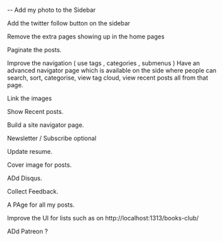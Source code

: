 --
Add my photo to the Sidebar

Add the twitter follow button on the sidebar

Remove the extra pages showing up in the home pages

Paginate the posts.

Improve the navigation ( use tags , categories , submenus )
Have an advanced navigator page which is available on the side where people can search, sort, categorise, view tag  cloud, view recent posts all from that page.

Link the images

Show Recent posts.

Build a site navigator page.

Newsletter / Subscribe optional

Update resume.

Cover image for posts.

ADd Disqus.

Collect Feedback.

A PAge for all my posts.

Improve the UI for lists such as on http://localhost:1313/books-club/

ADd Patreon ?
